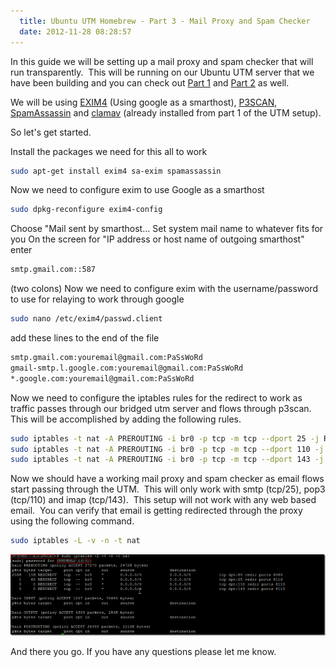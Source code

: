 ```yaml
---
  title: Ubuntu UTM Homebrew - Part 3 - Mail Proxy and Spam Checker
  date: 2012-11-28 08:28:57
---
```


In this guide we will be setting up a mail proxy and spam checker that
will run transparently.  This will be running on our Ubuntu UTM server
that we have been building and you can check out [Part 1](https://everythingshouldbevirtual.com/ubuntu-utm-homebrew "http\://everythingshouldbevirtual.com/ubuntu-utm-homebrew")
and [Part 2](https://everythingshouldbevirtual.com/ubuntu-utm-homebrew-network-graphing "http\://everythingshouldbevirtual.com/ubuntu-utm-homebrew-network-graphing")
as well.

We will be using [EXIM4](http://www.exim.org/) (Using google as a
smarthost), [P3SCAN](http://p3scan.sourceforge.net/),
[SpamAssassin](http://spamassassin.apache.org/) and
[clamav](http://www.clamav.net/) (already installed from part 1 of the
UTM setup).

So let's get started.

Install the packages we need for this all to work

```bash
sudo apt-get install exim4 sa-exim spamassassin
```

Now we need to configure exim to use Google as a smarthost

```bash
sudo dpkg-reconfigure exim4-config
```

Choose "Mail sent by smarthost...
Set system mail name to whatever fits for you
On the screen for "IP address or host name of outgoing smarthost"
enter

```bash
smtp.gmail.com::587
```

(two colons)
Now we need to configure exim with the username/password to use for
relaying to work through google

```bash
sudo nano /etc/exim4/passwd.client
```

add these lines to the end of the file

```bash
smtp.gmail.com:youremail@gmail.com:PaSsWoRd
gmail-smtp.l.google.com:youremail@gmail.com:PaSsWoRd
*.google.com:youremail@gmail.com:PaSsWoRd
```

Now we need to configure the iptables rules for the redirect to work as
traffic passes through our bridged utm server and flows through p3scan. 
This will be accomplished by adding the following rules.

```bash
sudo iptables -t nat -A PREROUTING -i br0 -p tcp -m tcp --dport 25 -j REDIRECT --to-port 8110
sudo iptables -t nat -A PREROUTING -i br0 -p tcp -m tcp --dport 110 -j REDIRECT --to-port 8110
sudo iptables -t nat -A PREROUTING -i br0 -p tcp -m tcp --dport 143 -j REDIRECT --to-port 8110
```

Now we should have a working mail proxy and spam checker as email flows
start passing through the UTM.  This will only work with smtp (tcp/25),
pop3 (tcp/110) and imap (tcp/143).  This setup will not work with any
web based email.  You can verify that email is getting redirected
through the proxy using the following command.

```bash
sudo iptables -L -v -n -t nat
```

![image](../../assets/image_thumb.png "image")

And there you go. If you have any questions please let me know.
